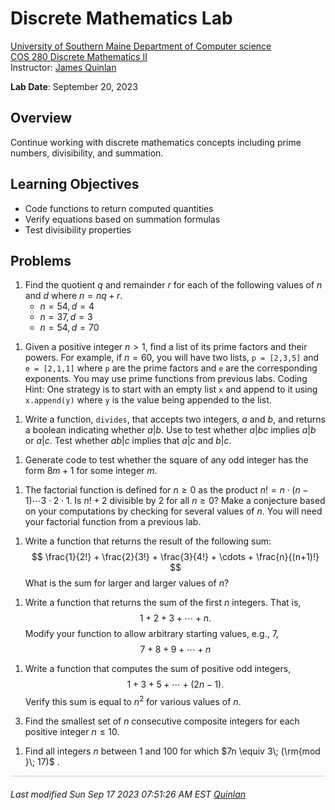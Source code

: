 # Discrete Mathematics Lab

[University of Southern Maine Department of Computer science](https://cs.usm.maine.edu)<br>
[COS 280 Discrete Mathematics II](https://cs.usm.maine.edu/~james.quinlan/cos280/)<br>
Instructor: [James Quinlan](https://cs.usm.maine.edu/~james.quinlan) <br>

**Lab Date**: September 20, 2023<br>


## Overview

Continue working with discrete mathematics concepts including prime numbers, divisibility, and summation.

## Learning Objectives
* Code functions to return computed quantities
* Verify equations based on summation formulas
* Test divisibility properties


## Problems

1. Find the quotient $q$ and remainder $r$ for each of the following values of $n$ and $d$ where $n = nq + r$.<br>
	* $n = 54, d = 4$	
	* $n = 37, d = 3$
	* $n = 54, d = 70$<br> 
<!-- 
Create a list of the first 100 even numbers.  Then find their sum.
-->
<!-- 
	```
	# code here 
	```
-->
<!-- ~~~~~~~~~~~~~~~~~~~~~~~~~~~~~ -->
1. Given a positive integer $n > 1$, find a list of its prime factors and their powers.  For example, if $n = 60$, you will have two lists, `p = [2,3,5]` and `e = [2,1,1]` where `p` are the prime factors and `e` are the corresponding exponents.  You may use prime functions from previous labs.  Coding Hint: One strategy is to start with an empty list `x` and append to it using `x.append(y)` where `y` is the value being appended to the list. 
<!-- 
	```
	# code here 
	```
-->
<!-- ~~~~~~~~~~~~~~~~~~~~~~~~~~~~~ -->
1. Write a function, `divides`, that accepts two integers, $a$ and $b$, and returns a boolean indicating whether $a | b$.  Use to test whether $a | bc$ implies $a | b$ or $a | c$.  Test whether $ab | c$ implies that $a | c$ and $b | c$.  
<!-- 
	```
	# code here 
	```
-->
<!-- ~~~~~~~~~~~~~~~~~~~~~~~~~~~~~ -->
1. Generate code to test whether the square of any odd integer has the form $8m + 1$ for some integer $m$.  
<!-- 
	```
	# code here 
	```
-->
<!-- ~~~~~~~~~~~~~~~~~~~~~~~~~~~~~ -->
1. The factorial function is defined for $n \ge 0$ as the product $n! = n \cdot (n-1) \cdots 3 \cdot 2 \cdot 1$.  Is $n! + 2$ divisible by $2$ for all $n \ge 0$?  Make a conjecture based on your computations by checking for several values of $n$.  You will need your factorial function from a previous lab. 
<!-- 
	```
	# code here 
	```
-->
<!-- ~~~~~~~~~~~~~~~~~~~~~~~~~~~~~ -->
1. Write a function that returns the result of the following sum:
$$
\frac{1}{2!} + \frac{2}{3!} + \frac{3}{4!} + \cdots + \frac{n}{(n+1)!}
$$
What is the sum for larger and larger values of $n$?   
<!-- 
	```
	# code here 
	```
-->
<!-- ~~~~~~~~~~~~~~~~~~~~~~~~~~~~~ -->
1. Write a function that returns the sum of the first $n$ integers.  That is, 
$$
1 + 2 + 3 + \cdots + n .
$$
Modify your function to allow arbitrary starting values, e.g., $7$, 
$$
7 + 8 + 9 + \cdots + n
$$
<!-- 
	```
	# code here 
	```
-->
<!-- ~~~~~~~~~~~~~~~~~~~~~~~~~~~~~ -->
1. Write a function that computes the sum of positive odd integers, 
$$
1 + 3 + 5 + \cdots + (2n-1).
$$
Verify this sum is equal to $n^2$ for various values of $n$.  
<!-- 
	```
	# code here 
	```
-->
<!-- ~~~~~~~~~~~~~~~~~~~~~~~~~~~~~ -->
3. Find the smallest set of $n$ consecutive composite integers for each positive integer $n \le 10$.
<!-- 
	```
	# code here 
	```
-->
<!-- ~~~~~~~~~~~~~~~~~~~~~~~~~~~~~ -->
1.  Find all integers $n$ between $1$ and $100$ for which $7n \equiv 3\; (\rm{mod }\; 17)$ .
<!-- 
	```
	# code here 
	```
-->

<!-- ~~~~~~~~~~~~~~~~~~~~~~~~~~~~~ 
The Fibonacci sequence is $1,1,2,3,5,8,\dots$, where $f_n = f_{n-1}+f_{n-2}$.  Determine which Fibonacci numbers are divisible by are divisible by 5, by 7, and by 11.  Make a conjecture and attempt to prove your conjecture.
 
1.  Find all integers $n$ between $1$ and $100$ for which $7n \equiv 3\; (\rm{mod }\; 17)$ .
<!-- 
	```
	# code here 
	```
-->
<!-- ~~~~~~~~~~~~~~~~~~~~~~~~~~~~~  
1.  Verify experimentally that $n^4$ is even.  Verify experiementally that $4^n$ is even.  Then prove each.  What can you say about $n^4 + 4^n$?  
<!-- 
	```
	# code here 
	```
-->


<!-- 
+++++++++++++++++++++++++++++++++++++++++++++++++++++++++++++++++++++++++ 
 FOOTER 
+++++++++++++++++++++++++++++++++++++++++++++++++++++++++++++++++++++++++
-->
<div style="border-top: 1px solid #ccc;padding:0px 0px 20px 0px;"></div>
<i style="padding-left:0px;">
Last modified  Sun Sep 17 2023 07:51:26 AM EST
<a href="https://cs.usm.maine.edu/~james.quinlan/">Quinlan</a>
</i>  
